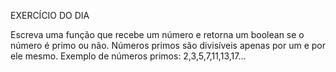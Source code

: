 EXERCÍCIO DO DIA

Escreva uma função que recebe um número e retorna um boolean se o número é primo ou não. Números primos são divisíveis apenas por um e por ele mesmo. Exemplo de números primos: 2,3,5,7,11,13,17...
